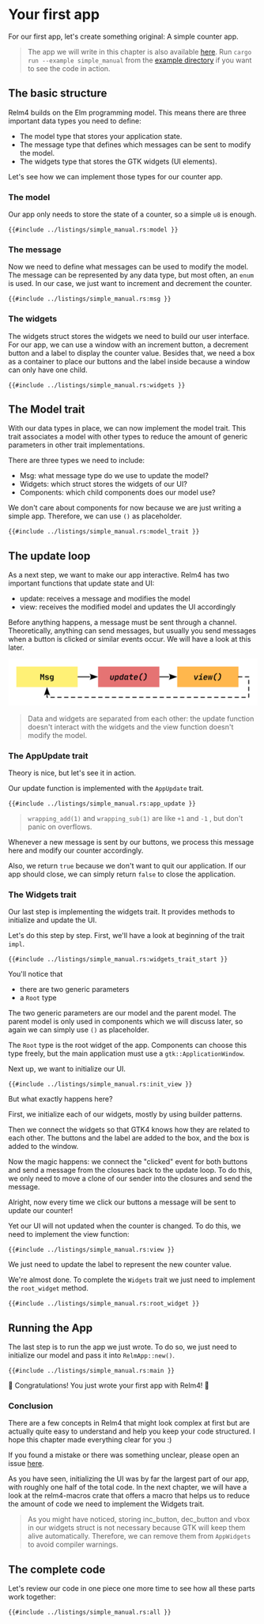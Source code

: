 # Your first app

For our first app, let's create something original: A simple counter app.

> The app we will write in this chapter is also available [here](https://github.com/AaronErhardt/relm4/blob/main/relm4-examples/examples/simple_manual.rs). Run `cargo run --example simple_manual` from the [example directory](https://github.com/AaronErhardt/relm4/tree/main/relm4-examples) if you want to see the code in action.

## The basic structure

Relm4 builds on the Elm programming model. This means there are three important data types you need to define:

+ The model type that stores your application state.
+ The message type that defines which messages can be sent to modify the model.
+ The widgets type that stores the GTK widgets (UI elements).

Let's see how we can implement those types for our counter app.

### The model

Our app only needs to store the state of a counter, so a simple `u8` is enough.

```rust,no_run,noplayground
{{#include ../listings/simple_manual.rs:model }}
```

### The message

Now we need to define what messages can be used to modify the model. The message can be represented by any data type, but most often, an `enum` is used. In our case, we just want to increment and decrement the counter.

```rust,no_run,noplayground
{{#include ../listings/simple_manual.rs:msg }}
```

### The widgets

The widgets struct stores the widgets we need to build our user interface. For our app, we can use a window with an increment button, a decrement button and a label to display the counter value. Besides that, we need a box as a container to place our buttons and the label inside because a window can only have one child.

```rust,no_run,noplayground
{{#include ../listings/simple_manual.rs:widgets }}
```

## The Model trait

With our data types in place, we can now implement the model trait. This trait associates a model with other types to reduce the amount of generic parameters in other trait implementations.

There are three types we need to include:

+ Msg: what message type do we use to update the model?
+ Widgets: which struct stores the widgets of our UI?
+ Components: which child components does our model use?

We don't care about components for now because we are just writing a simple app. Therefore, we can use `()` as placeholder.

```rust,no_run,noplayground
{{#include ../listings/simple_manual.rs:model_trait }}
```

## The update loop

As a next step, we want to make our app interactive. Relm4 has two important functions that update state and UI:

+ update: receives a message and modifies the model
+ view: receives the modified model and updates the UI accordingly

Before anything happens, a message must be sent through a channel. Theoretically, anything can send messages, but usually you send messages when a button is clicked or similar events occur. We will have a look at this later.

![relm update loop](img/update_loop.svg)

> Data and widgets are separated from each other: the update function doesn't interact with the widgets and the view function doesn't modify the model.

### The AppUpdate trait

Theory is nice, but let's see it in action.

Our update function is implemented with the `AppUpdate` trait.

```rust,no_run,noplayground
{{#include ../listings/simple_manual.rs:app_update }}
```

> `wrapping_add(1)` and `wrapping_sub(1)` are like `+1`  and `-1` , but don't panic on overflows.

Whenever a new message is sent by our buttons, we process this message here and modify our counter accordingly.

Also, we return `true` because we don't want to quit our application. If our app should close, we can simply return `false` to close the application.

### The Widgets trait

Our last step is implementing the widgets trait. It provides methods to initialize and update the UI.

Let's do this step by step. First, we'll have a look at beginning of the trait `impl`.

```rust,no_run,noplayground
{{#include ../listings/simple_manual.rs:widgets_trait_start }}
```

You'll notice that

+ there are two generic parameters
+ a `Root` type

The two generic parameters are our model and the parent model. The parent model is only used in components which we will discuss later, so again we can simply use `()` as placeholder.

The `Root` type is the root widget of the app. Components can choose this type freely, but the main application must use a `gtk::ApplicationWindow`.

Next up, we want to initialize our UI.

```rust,no_run,noplayground
{{#include ../listings/simple_manual.rs:init_view }}
```

But what exactly happens here?

First, we initialize each of our widgets, mostly by using builder patterns.

Then we connect the widgets so that GTK4 knows how they are related to each other. The buttons and the label are added to the box, and the box is added to the window.

Now the magic happens: we connect the "clicked" event for both buttons and send a message from the closures back to the update loop. To do this, we only need to move a clone of our sender into the closures and send the message.

Alright, now every time we click our buttons a message will be sent to update our counter!

Yet our UI will not updated when the counter is changed. To do this, we need to implement the view function:

```rust,no_run,noplayground
{{#include ../listings/simple_manual.rs:view }}
```

We just need to update the label to represent the new counter value.

We're almost done. To complete the `Widgets` trait we just need to implement the `root_widget` method.

```rust,no_run,noplayground
{{#include ../listings/simple_manual.rs:root_widget }}
```

## Running the App

The last step is to run the app we just wrote. To do so, we just need to initialize our model and pass it into `RelmApp::new()`.

```rust,no_run,noplayground
{{#include ../listings/simple_manual.rs:main }}
```

🎉 Congratulations! You just wrote your first app with Relm4! 🎉

### Conclusion

There are a few concepts in Relm4 that might look complex at first but are actually quite easy to understand and help you keep your code structured. I hope this chapter made everything clear for you :)

If you found a mistake or there was something unclear, please open an issue [here](https://github.com/AaronErhardt/relm4/issues).

As you have seen, initializing the UI was by far the largest part of our app, with roughly one half of the total code. In the next chapter, we will have a look at the relm4-macros crate that offers a macro that helps us to reduce the amount of code we need to implement the Widgets trait.

> As you might have noticed, storing inc_button, dec_button and vbox in our widgets struct is not necessary because GTK will keep them alive automatically. Therefore, we can remove them from `AppWidgets` to avoid compiler warnings.

## The complete code

Let's review our code in one piece one more time to see how all these parts work together:

```rust,no_run,noplayground
{{#include ../listings/simple_manual.rs:all }}
```